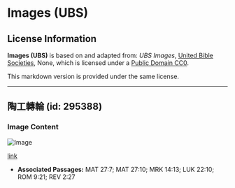# Images (UBS)

## License Information

**Images (UBS)** is based on and adapted from: _UBS Images_, [United Bible Societies](https://unitedbiblesocieties.org/), None, which is licensed under a [Public Domain CC0](https://creativecommons.org/public-domain/cc0/).

This markdown version is provided under the same license.



--------------------------------

## 陶工轉輪 (id: 295388)

### Image Content

![Image](https://cdn.aquifer.bible/aquifer-content/resources/Media/WEB-0340_potter_turning_wheel.jpg)

[link](https://cdn.aquifer.bible/aquifer-content/resources/Media/WEB-0340_potter_turning_wheel.jpg)

* **Associated Passages:** MAT 27:7; MAT 27:10; MRK 14:13; LUK 22:10; ROM 9:21; REV 2:27

